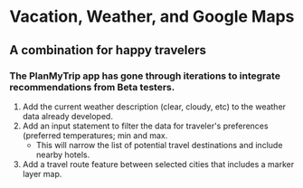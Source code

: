 # Vacation, Weather, and Google Maps
## A combination for happy travelers
### The PlanMyTrip app has gone through iterations to  integrate recommendations from Beta testers.  
1. Add the current weather description (clear, cloudy, etc) to the weather data already developed.
2. Add an input statement to filter the data for traveler's preferences (preferred temperatures; min and max.
   * This will narrow the list of potential travel destinations and include nearby hotels.  
4. Add a travel route feature between selected cities that includes a marker layer map.
